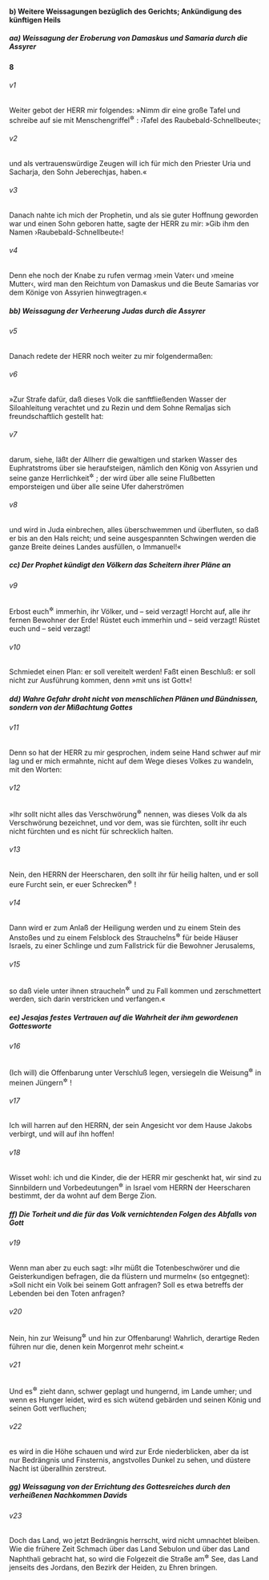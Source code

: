 #### b) Weitere Weissagungen bezüglich des Gerichts; Ankündigung des künftigen Heils

##### aa) Weissagung der Eroberung von Damaskus und Samaria durch die Assyrer

__8__

###### v1
Weiter gebot der HERR mir folgendes: »Nimm dir eine große Tafel und schreibe auf sie mit Menschengriffel<sup title="= so, daß es jeder lesen kann">&#x2732;</sup>
: ›Tafel des Raubebald-Schnellbeute‹;

###### v2
und als vertrauenswürdige Zeugen will ich für mich den Priester Uria und Sacharja, den Sohn Jeberechjas, haben.«


###### v3
Danach nahte ich mich der Prophetin, und als sie guter Hoffnung geworden war und einen Sohn geboren hatte, sagte der HERR zu mir: »Gib ihm den Namen ›Raubebald-Schnellbeute‹!

###### v4
Denn ehe noch der Knabe zu rufen vermag ›mein Vater‹ und ›meine Mutter‹, wird man den Reichtum von Damaskus und die Beute Samarias vor dem Könige von Assyrien hinwegtragen.«

##### bb) Weissagung der Verheerung Judas durch die Assyrer


###### v5
Danach redete der HERR noch weiter zu mir folgendermaßen:

###### v6
»Zur Strafe dafür, daß dieses Volk die sanftfließenden Wasser der Siloahleitung verachtet und zu Rezin und dem Sohne Remaljas sich freundschaftlich gestellt hat:

###### v7
darum, siehe, läßt der Allherr die gewaltigen und starken Wasser des Euphratstroms über sie heraufsteigen, nämlich den König von Assyrien und seine ganze Herrlichkeit<sup title="= Heeresmacht">&#x2732;</sup>
; der wird über alle seine Flußbetten emporsteigen und über alle seine Ufer daherströmen

###### v8
und wird in Juda einbrechen, alles überschwemmen und überfluten, so daß er bis an den Hals reicht; und seine ausgespannten Schwingen werden die ganze Breite deines Landes ausfüllen, o Immanuel!«

##### cc) Der Prophet kündigt den Völkern das Scheitern ihrer Pläne an


###### v9
Erbost euch<sup title="= tobt">&#x2732;</sup>
 immerhin, ihr Völker, und – seid verzagt! Horcht auf, alle ihr fernen Bewohner der Erde! Rüstet euch immerhin und – seid verzagt! Rüstet euch und – seid verzagt!

###### v10
Schmiedet einen Plan: er soll vereitelt werden! Faßt einen Beschluß: er soll nicht zur Ausführung kommen, denn »mit uns ist Gott«!

##### dd) Wahre Gefahr droht nicht von menschlichen Plänen und Bündnissen, sondern von der Mißachtung Gottes


###### v11
Denn so hat der HERR zu mir gesprochen, indem seine Hand schwer auf mir lag und er mich ermahnte, nicht auf dem Wege dieses Volkes zu wandeln, mit den Worten:

###### v12
»Ihr sollt nicht alles das Verschwörung<sup title="oder: Verrat">&#x2732;</sup>
 nennen, was dieses Volk da als Verschwörung bezeichnet, und vor dem, was sie fürchten, sollt ihr euch nicht fürchten und es nicht für schrecklich halten.

###### v13
Nein, den HERRN der Heerscharen, den sollt ihr für heilig halten, und er soll eure Furcht sein, er euer Schrecken<sup title="oder: der Gegenstand eurer Scheu">&#x2732;</sup>
!

###### v14
Dann wird er zum Anlaß der Heiligung werden und zu einem Stein des Anstoßes und zu einem Felsblock des Strauchelns<sup title="oder: Wankens">&#x2732;</sup>
 für beide Häuser Israels, zu einer Schlinge und zum Fallstrick für die Bewohner Jerusalems,

###### v15
so daß viele unter ihnen straucheln<sup title="oder: wanken">&#x2732;</sup>
 und zu Fall kommen und zerschmettert werden, sich darin verstricken und verfangen.«

##### ee) Jesajas festes Vertrauen auf die Wahrheit der ihm gewordenen Gottesworte


###### v16
(Ich will) die Offenbarung unter Verschluß legen, versiegeln die Weisung<sup title="oder: den Gottesspruch">&#x2732;</sup>
 in meinen Jüngern<sup title="oder: Schülern">&#x2732;</sup>
!

###### v17
Ich will harren auf den HERRN, der sein Angesicht vor dem Hause Jakobs verbirgt, und will auf ihn hoffen!

###### v18
Wisset wohl: ich und die Kinder, die der HERR mir geschenkt hat, wir sind zu Sinnbildern und Vorbedeutungen<sup title="oder: Beglaubigungen">&#x2732;</sup>
 in Israel vom HERRN der Heerscharen bestimmt, der da wohnt auf dem Berge Zion.

##### ff) Die Torheit und die für das Volk vernichtenden Folgen des Abfalls von Gott


###### v19
Wenn man aber zu euch sagt: »Ihr müßt die Totenbeschwörer und die Geisterkundigen befragen, die da flüstern und murmeln« (so entgegnet): »Soll nicht ein Volk bei seinem Gott anfragen? Soll es etwa betreffs der Lebenden bei den Toten anfragen?

###### v20
Nein, hin zur Weisung<sup title="oder: zum Gesetz">&#x2732;</sup>
 und hin zur Offenbarung! Wahrlich, derartige Reden führen nur die, denen kein Morgenrot mehr scheint.«

###### v21
Und es<sup title="d.h. ein solches Volk">&#x2732;</sup>
 zieht dann, schwer geplagt und hungernd, im Lande umher; und wenn es Hunger leidet, wird es sich wütend gebärden und seinen König und seinen Gott verfluchen;

###### v22
es wird in die Höhe schauen und wird zur Erde niederblicken, aber da ist nur Bedrängnis und Finsternis, angstvolles Dunkel zu sehen, und düstere Nacht ist überallhin zerstreut.

##### gg) Weissagung von der Errichtung des Gottesreiches durch den verheißenen Nachkommen Davids


###### v23
Doch das Land, wo jetzt Bedrängnis herrscht, wird nicht umnachtet bleiben. Wie die frühere Zeit Schmach über das Land Sebulon und über das Land Naphthali gebracht hat, so wird die Folgezeit die Straße am<sup title="oder: zum">&#x2732;</sup>
 See, das Land jenseits des Jordans, den Bezirk der Heiden, zu Ehren bringen.